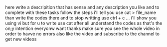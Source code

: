 here write a descripition that has sense and any description you like and to complete with these tasks follow the steps i'll tell you use cat > file_name than write the codes there and to stop writting use ctrl + c ... i'll show you using vi but for u to write use cat after all understand the codes as that's the on;y intention everyonw want thanks make sure you see the whole video in order to havve no errors also like the video and subscribe to the channel to get new videos
